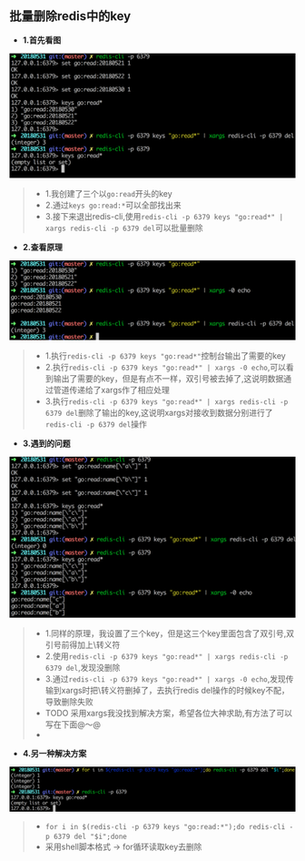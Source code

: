 ## 批量删除redis中的key

* **1.首先看图**

![](./source/batch-del-redis-key_one.png)


>* 1.我创建了三个以`go:read`开头的key
>* 2.通过`keys go:read:*`可以全部找出来
>* 3.接下来退出redis-cli,使用`redis-cli -p 6379 keys "go:read*" | xargs redis-cli -p 6379 del`可以批量删除

* **2.查看原理**

![](./source/batch-del-redis-key_two.png)

>* 1.执行`redis-cli -p 6379 keys "go:read*"`控制台输出了需要的key
>* 2.执行`redis-cli -p 6379 keys "go:read*" | xargs -0 echo`,可以看到输出了需要的key，但是有点不一样，双引号被去掉了,这说明数据通过管道传递给了xargs作了相应处理
>* 3.执行`redis-cli -p 6379 keys "go:read*" | xargs redis-cli -p 6379 del`删除了输出的key,这说明xargs对接收到数据分别进行了`redis-cli -p 6379 del`操作

* **3.遇到的问题**

![](./source/batch-del-redis-key_three.png)

>* 1.同样的原理，我设置了三个key，但是这三个key里面包含了双引号,双引号前得加上\转义符
>* 2.使用`redis-cli -p 6379 keys "go:read*" | xargs redis-cli -p 6379 del`,发现没删除
>* 3.通过`redis-cli -p 6379 keys "go:read*" | xargs -0 echo`,发现传输到xargs时把\转义符删掉了，去执行redis del操作的时候key不配，导致删除失败
>* TODO 采用xargs我没找到解决方案，希望各位大神求助,有方法了可以写在下面@～@
>* 


* **4.另一种解决方案**

![](./source/batch-del-redis-key_four.png)

>* `for i in $(redis-cli -p 6379 keys "go:read:*");do redis-cli -p 6379 del "$i";done`
>* 采用shell脚本格式 -> for循环读取key去删除